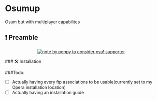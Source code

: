 # Osumup
 Osum but with multiplayer capabilites
## ❗ Preamble
<div align="center">

[![note by peppy to consider osu! supporter](https://user-images.githubusercontent.com/13122796/150649541-1689490c-ac53-4ff2-bab3-8a56bd0b99a6.png)](https://osu.ppy.sh/home/support)

</div>
### 🛠 Installation



###Todo:
- [ ] Actually having every ftp associations to be usable(currently set to my Opera installation location)
- [ ] Actually having an installation guide
